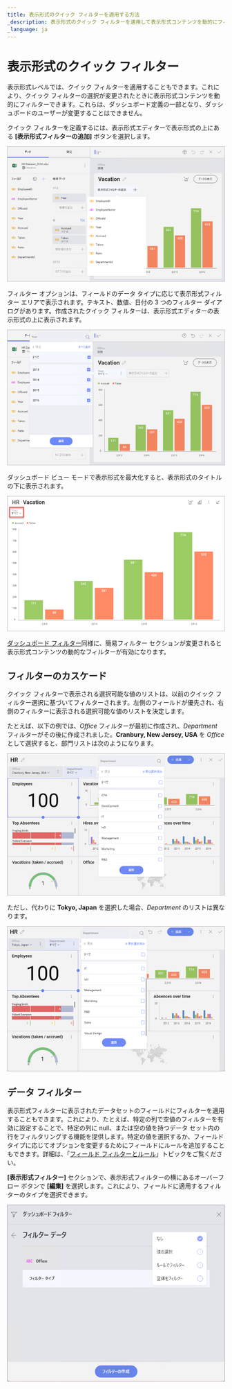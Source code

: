 ```yaml
---
title: 表示形式のクイック フィルターを適用する方法
_description: 表示形式のクイック フィルターを適用して表示形式コンテンツを動的にフィルターする方法を説明します。
_language: ja
---
```


# 表示形式のクイック フィルター

表示形式レベルでは、クイック フィルターを適用することもできます。これにより、クイック フィルターの選択が変更されたときに表示形式コンテンツを動的にフィルターできます。これらは、ダッシュボード定義の一部となり、ダッシュボードのユーザーが変更することはできません。

クイック フィルターを定義するには、表示形式エディターで表示形式の上にある **[表示形式フィルターの追加]** ボタンを選択します。

<img src="images/visualization-quick-filter-sample.png" alt="Visualization Quick Filter button in the Visualization Editor" class="responsive-img"/>

フィルター オプションは、フィールドのデータ タイプに応じて表示形式フィルター エリアで表示されます。テキスト、数値、日付の 3 つのフィルター ダイアログがあります。作成されたクイック フィルターは、表示形式エディターの表示形式の上に表示されます。

<img src="images/visualization-filter-location-editor.png" alt="Visualization Filter settings" class="responsive-img"/>

ダッシュボード ビュー モードで表示形式を最大化すると、表示形式のタイトルの下に表示されます。

<img src="images/visualization-filter-location.png" alt="VisualizationFilterLocation\_All" class="responsive-img"/>

[ダッシュボード フィルター](dashboard-filters.html)同様に、簡易フィルター セクションが変更されると表示形式コンテンツの動的なフィルターが有効になります。

## フィルターのカスケード

クイック フィルターで表示される選択可能な値のリストは、以前のクイック フィルター選択に基づいてフィルターされます。左側のフィールドが優先され、右側のフィルターに表示される選択可能な値のリストを決定します。

たとえば、以下の例では、*Office* フィルターが最初に作成され、*Department* フィルターがその後に作成されました。**Cranbury, New Jersey, USA** を *Office* として選択すると、部門リストは次のようになります。

<img src="images/cascading-filter-hr-dashboard.png" alt="Cascading Filter for the HR Dashboard showing departments in Cranbury" class="responsive-img"/>

ただし、代わりに **Tokyo, Japan** を選択した場合、*Department* のリストは異なります。

<img src="images/cascading-filter-hr-dashboard-second-filter.png" alt="Cascading Filter for the HR Dashboard showing departments in Tokyo" class="responsive-img"/>

## データ フィルター

表示形式フィルターに表示されたデータセットのフィールドにフィルターを適用することもできます。これにより、たとえば、特定の列で空値のフィルターを有効に設定することで、特定の列に null、または空の値を持つデータ セット内の行をフィルタリングする機能を提供します。特定の値を選択するか、フィールド タイプに応じてオプションを変更するためにフィールドにルールを追加することもできます。詳細は、「[フィールド フィルターとルール](~/jp/data-visualizations/fields/field-filters-rules.html)」トピックをご覧ください。

**[表示形式フィルター]** セクションで、表示形式フィルターの横にあるオーバーフロー ボタンで **[編集]** を選択します。これにより、フィールドに適用するフィルターのタイプを選択できます。

<img src="images/Dashboard-Filter-Field.png" alt="Dashboard Filter Field" class="responsive-img"/>
